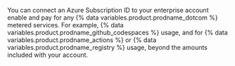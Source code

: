 You can connect an Azure Subscription ID to your enterprise account enable and pay for any {% data variables.product.prodname_dotcom %} metered services. For example, {% data variables.product.prodname_github_codespaces %} usage, and for {% data variables.product.prodname_actions %} or {% data variables.product.prodname_registry %} usage, beyond the amounts included with your account.
